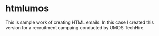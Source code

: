 # htmlumos

This is sample work of creating HTML emails. In this case I created this version for a recruitment campaing conducted by UMOS TechHire.
